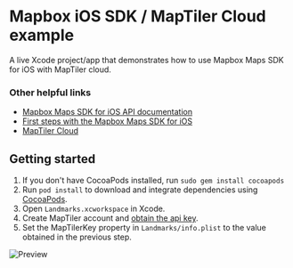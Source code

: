 # Mapbox iOS SDK / MapTiler Cloud example

A live Xcode project/app that demonstrates how to use Mapbox Maps SDK for iOS with MapTiler cloud.

### Other helpful links
- [Mapbox Maps SDK for iOS API documentation](https://docs.mapbox.com/ios/api/maps/)
- [First steps with the Mapbox Maps SDK for iOS](https://docs.mapbox.com/help/tutorials/first-steps-ios-sdk/)
- [MapTiler Cloud](https://www.maptiler.com/cloud/)

## Getting started
1. If you don't have CocoaPods installed, run `sudo gem install cocoapods`
1. Run `pod install` to download and integrate dependencies using [CocoaPods](https://cocoapods.org).
1. Open `Landmarks.xcworkspace` in Xcode.
1. Create MapTiler account and [obtain the api key](https://cloud.maptiler.com/account/keys).
1. Set the MapTilerKey property in `Landmarks/info.plist` to the value obtained in the previous step.

![Preview](Landmarks.gif)